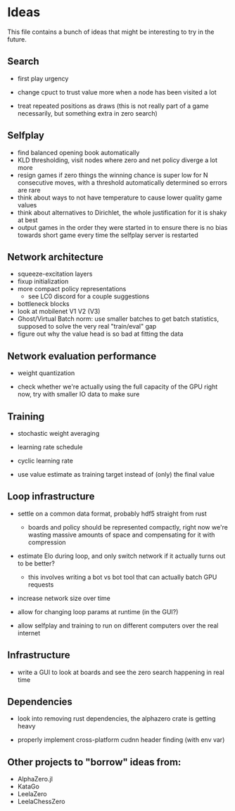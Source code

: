 # Ideas

This file contains a bunch of ideas that might be interesting to try in the future.

## Search

* first play urgency

* change cpuct to trust value more when a node has been visited a lot

* treat repeated positions as draws (this is not really part of a game necessarily, but something extra in zero search)

## Selfplay

* find balanced opening book automatically
* KLD thresholding, visit nodes where zero and net policy diverge a lot more
* resign games if zero things the winning chance is super low for N consecutive moves, with a threshold automatically determined so errors are rare
* think about ways to not have temperature to cause lower quality game values
* think about alternatives to Dirichlet, the whole justification for it is shaky at best
* output games in the order they were started in to ensure there is no bias towards short game every time the selfplay server is restarted

## Network architecture

* squeeze-excitation layers
* fixup initialization
* more compact policy representations
    * see LC0 discord for a couple suggestions
* bottleneck blocks
* look at mobilenet V1 V2 (V3)
* Ghost/Virtual Batch norm: use smaller batches to get batch statistics, supposed to solve the very real "train/eval" gap
* figure out why the value head is so bad at fitting the data

## Network evaluation performance

* weight quantization

* check whether we're actually using the full capacity of the GPU right now, try with smaller IO data to make sure

## Training 

* stochastic weight averaging

* learning rate schedule

* cyclic learning rate

* use value estimate as training target instead of (only) the final value

## Loop infrastructure

* settle on a common data format, probably hdf5 straight from rust
    * boards and policy should be represented compactly, right now we're wasting massive amounts of space and compensating for it with compression

* estimate Elo during loop, and only switch network if it actually turns out to be better?
    * this involves writing a bot vs bot tool that can actually batch GPU requests

* increase network size over time

* allow for changing loop params at runtime (in the GUI?)

* allow selfplay and training to run on different computers over the real internet

## Infrastructure

* write a GUI to look at boards and see the zero search happening in real time

## Dependencies

* look into removing rust dependencies, the alphazero crate is getting heavy

* properly implement cross-platform cudnn header finding (with env var)


## Other projects to "borrow" ideas from:

* AlphaZero.jl
* KataGo
* LeelaZero
* LeelaChessZero